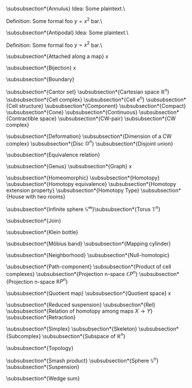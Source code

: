 
\subsubsection*{Annulus}
Idea:
Some plaintext.\\

Definition:
Some formal foo $y=x^2$ bar.\\

\subsubsection*{Antipodal}
Idea:
Some plaintext.\\

Definition:
Some formal foo $y=x^2$ bar.\\

\subsubsection*{Attached along a map}
x

\subsubsection*{Bijection}
x

\subsubsection*{Boundary}

\subsubsection*{Cantor set}
\subsubsection*{Cartesian space ${\mathbb R}^n$}
\subsubsection*{Cell complex}
\subsubsection*{Cell $e^n$}
\subsubsection*{Cell structure}
\subsubsection*{Component}
\subsubsection*{Compact}
\subsubsection*{Cone}
\subsubsection*{Continuous}
\subsubsection*{Contractible space}
\subsubsection*{CW-pair}
\subsubsection*{CW complex}

\subsubsection*{Deformation}
\subsubsection*{Dimension of a CW complex}
\subsubsection*{Disc ${\mathbb D}^n$}
\subsubsection*{Disjoint union}

\subsubsection*{Equivalence relation}

\subsubsection*{Genus}
\subsubsection*{Graph}
x

\subsubsection*{Homeomorphic}
\subsubsection*{Homotopy}
\subsubsection*{Homotopy equivalence}
\subsubsection*{Homotopy extension property}
\subsubsection*{Homotopy Type}
\subsubsection*{House with two rooms}

\subsubsection*{Infinite sphere ${\mathbb S}^\infty$}\subsubsection*{Torus ${\mathbb T}^n$}

\subsubsection*{Join}

\subsubsection*{Klein bottle}

\subsubsection*{Möbius band}
\subsubsection*{Mapping cylinder}

\subsubsection*{Neighborhood}
\subsubsection*{Null-homotopic}

\subsubsection*{Path-component}
\subsubsection*{Product of cell complexes}
\subsubsection*{Projection n-space ${\mathbb C}P^n$}
\subsubsection*{Projection n-space ${\mathbb R}P^n$}

\subsubsection*{Quotient map}
\subsubsection*{Quotient space}
x

\subsubsection*{Reduced suspension}
\subsubsection*{Rel}
\subsubsection*{Relation of homotopy among maps $X\to Y$}
\subsubsection*{Retraction}

\subsubsection*{Simplex}
\subsubsection*{Skeleton}
\subsubsection*{Subcomplex}
\subsubsection*{Subspace of ${\mathbb R}^n$}

\subsubsection*{Topology}

\subsubsection*{Smash product}
\subsubsection*{Sphere ${\mathbb S}^n$}
\subsubsection*{Suspension}

\subsubsection*{Wedge sum}
